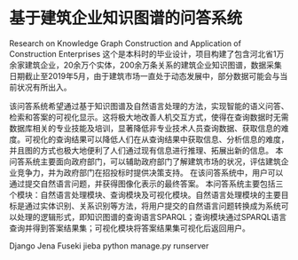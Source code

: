 # 基于建筑企业知识图谱的问答系统
Research on Knowledge Graph Construction and Application of Construction Enterprises
这个是本科时的毕业设计，项目构建了包含河北省1万余家建筑企业，20余万个实体，200余万条关系的建筑企业知识图谱，数据采集日期截止至2019年5月，由于建筑市场一直处于动态发展中，部分数据可能会与当前状况有所出入。

该问答系统希望通过基于知识图谱及自然语言处理的方法，实现智能的语义问答、检索和答案的可视化显示。这将极大地改善人机交互方式，使得在查询数据时无需数据库相关的专业技能及培训，显著降低非专业技术人员查询数据、获取信息的难度。可视化的查询结果可以降低人们在从查询结果中获取信息、分析信息的难度，并且图的方式也极大地便利了人们通过现有信息进行推理、拓展出新的信息。
本问答系统主要面向政府部门，可以辅助政府部门了解建筑市场的状况，评估建筑企业竞争力，并为政府部门在招投标时提供决策支持。
在该问答系统中，用户可以通过提交自然语言问题，并获得图像化表示的最终答案。
本问答系统主要包括三个模块：自然语言处理模块、查询模块及可视化模块。自然语言处理模块的主要目标是通过实体识别、关系识别等方法，将用户提交的自然语言问题转换成为系统可以处理的逻辑形式，即知识图谱的查询语言SPARQL；查询模块通过SPARQL语言查询并得到答案结果集；可视化模块将答案结果集可视化后返回用户。

Django Jena Fuseki jieba
python manage.py runserver
